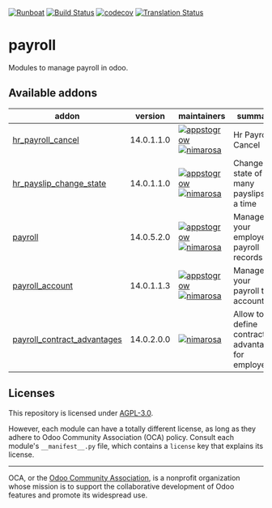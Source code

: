 
[![Runboat](https://img.shields.io/badge/runboat-Try%20me-875A7B.png)](https://runboat.odoo-community.org/builds?repo=OCA/payroll&target_branch=14.0)
[![Build Status](https://travis-ci.com/OCA/payroll.svg?branch=14.0)](https://travis-ci.com/OCA/payroll)
[![codecov](https://codecov.io/gh/OCA/payroll/branch/14.0/graph/badge.svg)](https://codecov.io/gh/OCA/payroll)
[![Translation Status](https://translation.odoo-community.org/widgets/payroll-14-0/-/svg-badge.svg)](https://translation.odoo-community.org/engage/payroll-14-0/?utm_source=widget)

<!-- /!\ do not modify above this line -->

# payroll

Modules to manage payroll in odoo.

<!-- /!\ do not modify below this line -->

<!-- prettier-ignore-start -->

[//]: # (addons)

Available addons
----------------
addon | version | maintainers | summary
--- | --- | --- | ---
[hr_payroll_cancel](hr_payroll_cancel/) | 14.0.1.1.0 | [![appstogrow](https://github.com/appstogrow.png?size=30px)](https://github.com/appstogrow) [![nimarosa](https://github.com/nimarosa.png?size=30px)](https://github.com/nimarosa) | Hr Payroll Cancel
[hr_payslip_change_state](hr_payslip_change_state/) | 14.0.1.1.0 | [![appstogrow](https://github.com/appstogrow.png?size=30px)](https://github.com/appstogrow) [![nimarosa](https://github.com/nimarosa.png?size=30px)](https://github.com/nimarosa) | Change the state of many payslips at a time
[payroll](payroll/) | 14.0.5.2.0 | [![appstogrow](https://github.com/appstogrow.png?size=30px)](https://github.com/appstogrow) [![nimarosa](https://github.com/nimarosa.png?size=30px)](https://github.com/nimarosa) | Manage your employee payroll records
[payroll_account](payroll_account/) | 14.0.1.1.3 | [![appstogrow](https://github.com/appstogrow.png?size=30px)](https://github.com/appstogrow) [![nimarosa](https://github.com/nimarosa.png?size=30px)](https://github.com/nimarosa) | Manage your payroll to accounting
[payroll_contract_advantages](payroll_contract_advantages/) | 14.0.2.0.0 | [![nimarosa](https://github.com/nimarosa.png?size=30px)](https://github.com/nimarosa) | Allow to define contract advantages for employees.

[//]: # (end addons)

<!-- prettier-ignore-end -->

## Licenses

This repository is licensed under [AGPL-3.0](LICENSE).

However, each module can have a totally different license, as long as they adhere to Odoo Community Association (OCA)
policy. Consult each module's `__manifest__.py` file, which contains a `license` key
that explains its license.

----
OCA, or the [Odoo Community Association](http://odoo-community.org/), is a nonprofit
organization whose mission is to support the collaborative development of Odoo features
and promote its widespread use.
